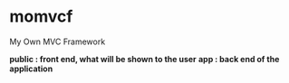 # momvcf
My Own MVC Framework

**public : front end, what will be shown to the user**
**app :    back end of the application**


